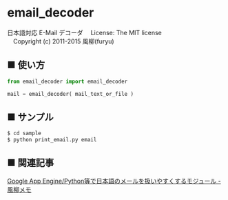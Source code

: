 email_decoder
=============
日本語対応 E-Mail デコーダ
　License: The MIT license  
　Copyright (c) 2011-2015 風柳(furyu)  

■ 使い方
---
```python
from email_decoder import email_decoder

mail = email_decoder( mail_text_or_file )
```

■ サンプル
---
```sh
$ cd sample
$ python print_email.py email
```

■ 関連記事
---
[Google App Engine/Python等で日本語のメールを扱いやすくするモジュール - 風柳メモ](http://furyu.hatenablog.com/entry/20110518/1305644910)  
